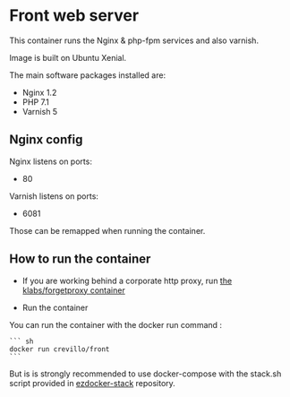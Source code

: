 # Front web server

This container runs the Nginx & php-fpm services and also varnish.

Image is built on Ubuntu Xenial.

The main software packages installed are:

* Nginx 1.2
* PHP 7.1
* Varnish 5

## Nginx config

Nginx listens on ports:
* 80

Varnish listens on ports:
* 6081

Those can be remapped when running the container.

## How to run the container

* If you are working behind a corporate http proxy, run [the klabs/forgetproxy container](https://registry.hub.docker.com/u/klabs/forgetproxy/)

* Run the container

You can run the container with the docker run command :


	``` sh
    docker run crevillo/front
    ```

 But is is strongly recommended to use docker-compose with the stack.sh script provided in [ezdocker-stack](https://github.com/kaliop/ezdocker-stack/) repository.
